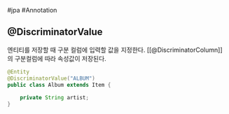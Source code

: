 #jpa #Annotation 


## @DiscriminatorValue
엔티티를 저장할 때 구분 컬럼에 입력할 값을 지정한다. [[@DiscriminatorColumn]]의 구분컬럼에 따라 속성값이 저장된다.

```java
@Entity
@DiscriminatorValue("ALBUM")
public class Album extends Item {
	
    private String artist;
}
```